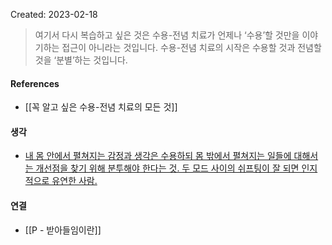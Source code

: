 Created: 2023-02-18

>여기서 다시 복습하고 싶은 것은 수용-전념 치료가 언제나 ‘수용’할 것만을 이야기하는 접근이 아니라는 것입니다. 수용-전념 치료의 시작은 수용할 것과 전념할 것을 ‘분별’하는 것입니다.

#### References
- [[꼭 알고 싶은 수용-전념 치료의 모든 것]]

#### 생각
- [내 몸 안에서 펼쳐지는 감정과 생각은 수용하되 몸 밖에서 펼쳐지는 일들에 대해서는 개선점을 찾기 위해 분투해야 한다는 것. 두 모드 사이의 쉬프팅이 잘 되면 인지적으로 유연한 사람.](https://twitter.com/reverb0816/status/1626526158094491649)

#### 연결
- [[P - 받아들임이란]]
